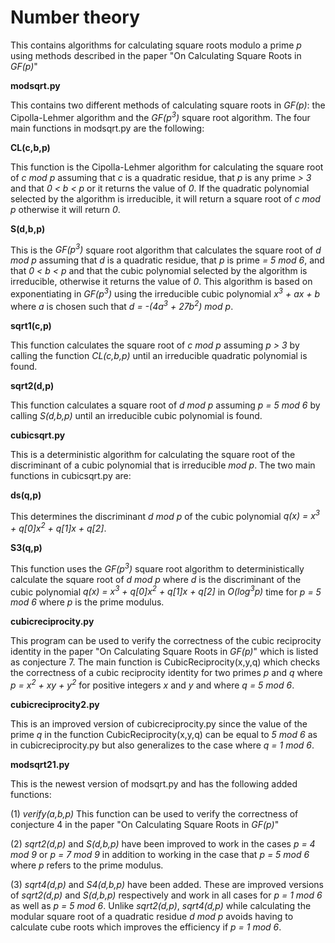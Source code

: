 Number theory
=============


This contains algorithms for calculating square roots modulo a prime *p* using methods described in the paper
"On Calculating Square Roots in *GF(p)*" 


**modsqrt.py**

This contains two different methods of calculating square roots in *GF(p)*: the Cipolla-Lehmer algorithm and the *GF(p<sup>3</sup>)* square root algorithm.  The four main functions in modsqrt.py are the following:

**CL(c,b,p)** 

This function is the Cipolla-Lehmer algorithm for calculating the square root of *c mod p* assuming that *c* is a quadratic residue, that *p* is any prime *> 3* and that *0 < b < p* or it returns the value of *0*.  If the quadratic polynomial selected by the algorithm is irreducible, it will return a square root of *c mod p* otherwise it will return *0*.

        
**S(d,b,p)**

This is the *GF(p<sup>3</sup>)* square root algorithm that calculates the square root of *d mod p* assuming that *d* is a quadratic residue, that *p* is prime *= 5 mod 6*, and that *0 < b < p* and that the cubic polynomial selected by the algorithm is irreducible, otherwise it returns the value of *0*.  This algorithm is based on exponentiating in *GF(p<sup>3</sup>)* using the irreducible cubic polynomial *x<sup>3</sup> + ax + b* where *a* is chosen such that *d = -(4a<sup>3</sup> + 27b<sup>2</sup>) mod p*.
        
**sqrt1(c,p)**
  
This function calculates the square root of *c mod p* assuming *p > 3* by calling the function *CL(c,b,p)* until an irreducible quadratic polynomial is found.
        
**sqrt2(d,p)**
  
This function calculates a square root of *d mod p* assuming *p = 5 mod 6* by calling *S(d,b,p)* until an irreducible cubic polynomial is found.


**cubicsqrt.py**

This is a deterministic algorithm for calculating the square root of the discriminant of a cubic polynomial that is irreducible *mod p*.  The two main functions in cubicsqrt.py are:

**ds(q,p)**

This determines the discriminant *d mod p* of the cubic polynomial *q(x) = x<sup>3</sup> + q[0]x<sup>2</sup> + q[1]x + q[2]*.

**S3(q,p)**

This function uses the *GF(p<sup>3</sup>)* square root algorithm to deterministically calculate the square root of *d mod p* where *d* is the discriminant of the cubic polynomial *q(x) = x<sup>3</sup> + q[0]x<sup>2</sup> + q[1]x + q[2]* in *O(log<sup>3</sup>p)* time for *p = 5 mod 6* where *p* is the prime modulus.

**cubicreciprocity.py**

This program can be used to verify the correctness of the cubic reciprocity identity in the paper "On Calculating Square Roots in *GF(p)*" which is listed as conjecture 7.  The main function is CubicReciprocity(x,y,q) which checks the correctness of a cubic reciprocity identity for two primes *p* and *q* where *p = x<sup>2</sup> + xy + y<sup>2</sup>* for positive integers *x* and *y* and where *q = 5 mod 6*.

**cubicreciprocity2.py**

This is an improved version of cubicreciprocity.py since the value of the prime *q* in the function CubicReciprocity(x,y,q) can be equal to *5 mod 6* as in cubicreciprocity.py but also generalizes to the case where *q = 1 mod 6*.

**modsqrt21.py**

This is the newest version of modsqrt.py and has the following added functions:

(1) *verify(a,b,p)* This function can be used to verify the correctness of conjecture 4 in the paper "On Calculating Square Roots in *GF(p)*"

(2) *sqrt2(d,p)* and *S(d,b,p)* have been improved to work in the cases *p = 4 mod 9* or *p = 7 mod 9* in addition to working in the case that *p = 5 mod 6* where *p* refers to the prime modulus.

(3) *sqrt4(d,p)* and *S4(d,b,p)* have been added.  These are improved versions of *sqrt2(d,p)* and *S(d,b,p)* respectively and work in all cases for *p = 1 mod 6* as well as *p = 5 mod 6*.  Unlike *sqrt2(d,p)*, *sqrt4(d,p)* while calculating the modular square root of a quadratic residue *d mod p* avoids having to calculate cube roots which improves the efficiency if *p = 1 mod 6*.
